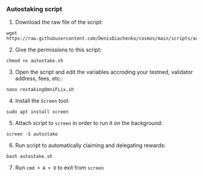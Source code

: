 ### Autostaking script

1. Download the raw file of the script:
```
wget https://raw.githubusercontent.com/DenisDiachenko/cosmos/main/scripts/autostake.sh
```
2. Give the permissions to this script:
```
chmod +x autostake.sh
```
3. Open the script and edit the variables accroding your testned, validator address, fees, etc.:
```
nano restakingOmniFLix.sh
```
4. Install the `Screen` tool:
```
sudo apt install screen
```
5. Attach script to `screen` in order to run it on the background:
```
screen -S autostake
```
6. Run script to automatically claiming and delegating rewards:
```
bash autostake.sh
```
7. Run `cmd + A + D` to exit from `screen`
